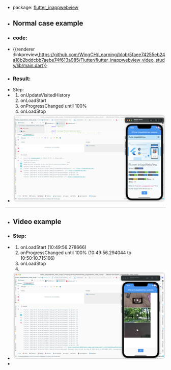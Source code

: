 - package: [flutter_inappwebview](https://pub.dev/packages/flutter_inappwebview)
- ## Normal case example
- ### code:
- {{renderer :linkpreview,https://github.com/WingCH/Learning/blob/5faee74255eb24a18b2bddcbb7aebe74f613a985/Flutter/flutter_inappwebview_video_study/lib/main.dart}}
- ### Result:
- Step:
- 1. onUpdateVisitedHistory
  2. onLoadStart
  3. onProgressChanged until 100%
  4. onLoadStop
- ![image.png](../assets/image_1659840345765_0.png)
- ---
- ## Video example
- ### Step:
- 1. onLoadStart (10:49:56.278666)
  2. onProgressChanged until 100% (10:49:56.294044 to 10:50:10.715166)
  3. onLoadStop 
  4.
- ![image.png](../assets/image_1659840706806_0.png)
-